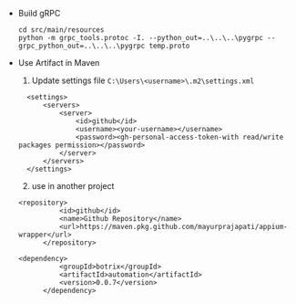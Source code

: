 * Build gRPC
  ```
  cd src/main/resources
  python -m grpc_tools.protoc -I. --python_out=..\..\..\pygrpc --grpc_python_out=..\..\..\pygrpc temp.proto
  ```

* Use Artifact in Maven
  1. Update settings file `C:\Users\<username>\.m2\settings.xml`
  ```
    <settings>
        <servers>
            <server>
                <id>github</id>
                <username><your-username></username>
                <password><gh-personal-access-token-with read/write packages permission></password>
            </server>
        </servers>
    </settings>
    ```
  2. use in another project
  ```
  <repository>
			<id>github</id>
			<name>Github Repository</name>
			<url>https://maven.pkg.github.com/mayurprajapati/appium-wrapper</url>
		</repository>
  ```
  ```
  <dependency>
			<groupId>botrix</groupId>
			<artifactId>automation</artifactId>
			<version>0.0.7</version>
		</dependency>
  ```
